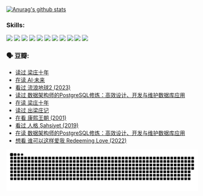 
[![Anurag's github stats](https://github-readme-stats.vercel.app/api?username=w940853815)](https://github.com/anuraghazra/github-readme-stats)

### Skills:

<code><img height="32" src="https://cdn.jsdelivr.net/npm/simple-icons@v5/icons/python.svg"></code>
<code><img height="32" src="https://cdn.jsdelivr.net/npm/simple-icons@v5/icons/javascript.svg"></code>
<code><img height="32" src="https://cdn.jsdelivr.net/npm/simple-icons@v5/icons/django.svg"></code>
<code><img height="32" src="https://cdn.jsdelivr.net/npm/simple-icons@v5/icons/flask.svg"></code>
<code><img height="32" src="https://cdn.jsdelivr.net/npm/simple-icons@v5/icons/vuetify.svg"></code>
<code><img height="32" src="https://cdn.jsdelivr.net/npm/simple-icons@v5/icons/git.svg"></code>
<code><img height="32" src="https://cdn.jsdelivr.net/npm/simple-icons@v5/icons/docker.svg"></code>
<code><img height="32" src="https://cdn.jsdelivr.net/npm/simple-icons@v5/icons/postgresql.svg"></code>
<code><img height="32" src="https://cdn.jsdelivr.net/npm/simple-icons@v5/icons/elasticsearch.svg"></code>
<code><img height="32" src="https://cdn.jsdelivr.net/npm/simple-icons@v5/icons/macos.svg"></code>
<code><img height="32" src="https://cdn.jsdelivr.net/npm/simple-icons@v5/icons/linux.svg"></code>

### 🗣 豆瓣:

<!-- DOUBAN-ACTIVITIES:START -->
- [读过 梁庄十年](https://www.douban.com/people/136069238/status/4206664969/?_i=82324245)
- [在读 AI·未来](https://www.douban.com/people/136069238/status/4206653520/?_i=82324245)
- [看过 流浪地球2‎ (2023)](https://www.douban.com/people/136069238/status/4199558549/?_i=82324245)
- [读过 数据架构师的PostgreSQL修炼：高效设计、开发与维护数据库应用](https://www.douban.com/people/136069238/status/4199451104/?_i=82324245)
- [在读 梁庄十年](https://www.douban.com/people/136069238/status/4198822794/?_i=82324245)
- [读过 出梁庄记](https://www.douban.com/people/136069238/status/4198821001/?_i=82324245)
- [在看 康熙王朝‎ (2001)](https://www.douban.com/people/136069238/status/4198508156/?_i=82324245)
- [看过 人格 Şahsiyet‎ (2019)](https://www.douban.com/people/136069238/status/4198163968/?_i=82324245)
- [在读 数据架构师的PostgreSQL修炼：高效设计、开发与维护数据库应用](https://www.douban.com/people/136069238/status/4195338884/?_i=82324245)
- [想看 谁可以这样爱我 Redeeming Love‎ (2022)](https://www.douban.com/people/136069238/status/4188956472/?_i=82324245)
<!-- DOUBAN-ACTIVITIES:END -->


![Snake animation](https://raw.githubusercontent.com/w940853815/w940853815/output/github-contribution-grid-snake.svg)

<!--
**w940853815/w940853815** is a ✨ _special_ ✨ repository because its `README.md` (this file) appears on your GitHub profile.

Here are some ideas to get you started:

- 🔭 I’m currently working on ...
- 🌱 I’m currently learning ...
- 👯 I’m looking to collaborate on ...
- 🤔 I’m looking for help with ...
- 💬 Ask me about ...
- 📫 How to reach me: ...
- 😄 Pronouns: ...
- ⚡ Fun fact: ...
-->
